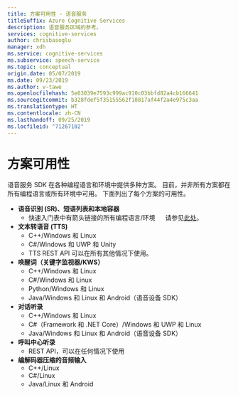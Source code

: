 ```yaml
---
title: 方案可用性 - 语音服务
titleSuffix: Azure Cognitive Services
description: 语音服务区域的参考。
services: cognitive-services
author: chrisbasoglu
manager: xdh
ms.service: cognitive-services
ms.subservice: speech-service
ms.topic: conceptual
origin.date: 05/07/2019
ms.date: 09/23/2019
ms.author: v-tawe
ms.openlocfilehash: 5e03039e7593c999ac910c03bbfd82a4cb166641
ms.sourcegitcommit: b328fdef5f35155562f10817af44f2a4e975c3aa
ms.translationtype: HT
ms.contentlocale: zh-CN
ms.lasthandoff: 09/25/2019
ms.locfileid: "71267102"
---
```

# <a name="scenario-availability"></a>方案可用性

语音服务 SDK 在各种编程语言和环境中提供多种方案。  目前，并非所有方案都在所有编程语言或所有环境中可用。  下面列出了每个方案的可用性。

<!-- voice first/bot service not available -->

- **语音识别 (SR)、短语列表和本地容器**
  - 快速入门表中有箭头链接的所有编程语言/环境 <img src="media/index/link.jpg" height="15" width="15"></img> 请参见[此处](https://docs.azure.cn/cognitive-services/speech-service/)。
- **文本转语音 (TTS)**
  - C++/Windows 和 Linux
  - C#/Windows 和 UWP 和 Unity
  - TTS REST API 可以在所有其他情况下使用。
- **唤醒词（关键字监视器/KWS）**
  - C++/Windows 和 Linux
  - C#/Windows 和 Linux
  - Python/Windows 和 Linux
  - Java/Windows 和 Linux 和 Android（语音设备 SDK）
- **对话听录**
  - C++/Windows 和 Linux
  - C#（Framework 和 .NET Core）/Windows 和 UWP 和 Linux
  - Java/Windows 和 Linux 和 Android（语音设备 SDK）
- **呼叫中心听录**
  - REST API，可以在任何情况下使用
- **编解码器压缩的音频输入**
  - C++/Linux
  - C#/Linux
  - Java/Linux 和 Android
